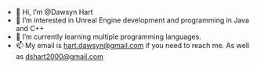 - 👋 Hi, I’m @Dawsyn Hart
- 👀 I’m interested in Unreal Engine development and programming in Java and C++
- 🌱 I’m currently learning multiple programming languages.
- 📫 My email is hart.dawsyn@gmail.com if you need to reach me. As well as dshart2000@gmail.com
